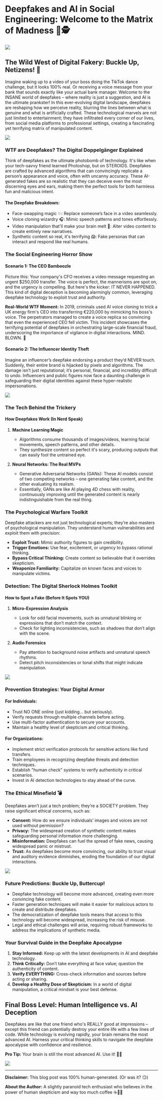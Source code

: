 # Deepfakes and AI in Social Engineering: Welcome to the Matrix of Madness 🤖🕵️

![](https://raw.githubusercontent.com/seedon198/seedon198.github.io/refs/heads/master/static/media/blogs/ai/intro.png)  

## The Wild West of Digital Fakery: Buckle Up, Netizens! 🚀

Imagine waking up to a video of your boss doing the TikTok dance challenge, but it looks 100% real. Or receiving a voice message from your bank that sounds exactly like your actual bank manager. Welcome to the INSANE world of deepfakes – where reality is just a suggestion, and AI is the ultimate prankster! In this ever-evolving digital landscape, deepfakes are reshaping how we perceive reality, blurring the lines between what is genuine and what is artificially crafted. These technological marvels are not just limited to entertainment; they have infiltrated every corner of our lives, from social media platforms to professional settings, creating a fascinating yet terrifying matrix of manipulated content.

![](https://raw.githubusercontent.com/seedon198/seedon198.github.io/refs/heads/master/static/media/blogs/ai/orvsdp.png)  

### WTF are Deepfakes? The Digital Doppelgänger Explained

Think of deepfakes as the ultimate photobomb of technology. It's like when your tech-savvy friend learned Photoshop, but on STEROIDS. Deepfakes are crafted by advanced algorithms that can convincingly replicate a person’s appearance and voice, often with uncanny accuracy. These AI-generated fakes are so realistic that they can deceive even the most discerning eyes and ears, making them the perfect tools for both harmless fun and malicious intent.

#### The Deepfake Breakdown:
- Face-swapping magic ✨: Replace someone’s face in a video seamlessly.
- Voice cloning wizardry 🎧: Mimic speech patterns and tones effortlessly.
- Video manipulation that'll make your brain melt 🧠: Alter video content to create entirely new narratives.
- Synthetic content so real, it's terrifying 😱: Fake personas that can interact and respond like real humans.

### The Social Engineering Horror Show

#### Scenario 1: The CEO Bamboozle
Picture this: Your company's CFO receives a video message requesting an urgent $250,000 transfer. The voice is perfect, the mannerisms are spot on, and the urgency is compelling. But here's the kicker: IT NEVER HAPPENED. This kind of digital deception is becoming alarmingly common, leveraging deepfake technology to exploit trust and authority.

**Real-World WTF Moment:**
In 2019, criminals used AI voice cloning to trick a UK energy firm's CEO into transferring €220,000 by mimicking his boss's voice. The perpetrators managed to create a voice replica so convincing that even the experienced CEO fell victim. This incident showcases the terrifying potential of deepfakes in orchestrating large-scale financial fraud, underscoring the importance of vigilance in digital interactions. MIND. BLOWN. 🤯

#### Scenario 2: The Influencer Identity Theft
Imagine an influencer’s deepfake endorsing a product they’d NEVER touch. Suddenly, their entire brand is hijacked by pixels and algorithms. The damage isn’t just reputational; it’s personal, financial, and incredibly difficult to undo. Influencers and public figures now face a daunting challenge in safeguarding their digital identities against these hyper-realistic impersonations.

![](https://raw.githubusercontent.com/seedon198/seedon198.github.io/refs/heads/master/static/media/blogs/ai/dis.png)  

### The Tech Behind the Trickery

#### How Deepfakes Work (In Nerd Speak)

1. **Machine Learning Magic**
   - Algorithms consume thousands of images/videos, learning facial movements, speech patterns, and other details.
   - They synthesize content so perfect it's scary, producing outputs that can easily fool the untrained eye.

2. **Neural Networks: The Real MVPs**
   - Generative Adversarial Networks (GANs): These AI models consist of two competing networks – one generating fake content, and the other evaluating its realism.
   - Essentially, GANs are like AI playing 4D chess with reality, continuously improving until the generated content is nearly indistinguishable from the real thing.

### The Psychological Warfare Toolkit

Deepfake attackers are not just technological experts; they’re also masters of psychological manipulation. They understand human vulnerabilities and exploit them with precision:

- **Exploit Trust:** Mimic authority figures to gain credibility.
- **Trigger Emotions:** Use fear, excitement, or urgency to bypass rational thinking.
- **Bypass Critical Thinking:** Create content so believable that it overrides skepticism.
- **Weaponize Familiarity:** Capitalize on known faces and voices to manipulate victims.

### Detection: The Digital Sherlock Holmes Toolkit

#### How to Spot a Fake (Before It Spots YOU)

1. **Micro-Expression Analysis**
   - Look for odd facial movements, such as unnatural blinking or expressions that don’t match the context.
   - Check for lighting inconsistencies, such as shadows that don’t align with the scene.

2. **Audio Forensics**
   - Pay attention to background noise artifacts and unnatural speech rhythms.
   - Detect pitch inconsistencies or tonal shifts that might indicate manipulation.

![](https://raw.githubusercontent.com/seedon198/seedon198.github.io/refs/heads/master/static/media/blogs/ai/not.png)  

### Prevention Strategies: Your Digital Armor

#### For Individuals:
- Trust NO ONE online (just kidding... but seriously).
- Verify requests through multiple channels before acting.
- Use multi-factor authentication to secure your accounts.
- Maintain a healthy level of skepticism and critical thinking.

#### For Organizations:
- Implement strict verification protocols for sensitive actions like fund transfers.
- Train employees in recognizing deepfake threats and detection techniques.
- Establish "human check" systems to verify authenticity in critical scenarios.
- Invest in AI detection technologies to stay ahead of the curve.

### The Ethical Minefield 💣

Deepfakes aren’t just a tech problem; they’re a SOCIETY problem. They raise significant ethical concerns, such as:

- **Consent:** How do we ensure individuals’ images and voices are not used without permission?
- **Privacy:** The widespread creation of synthetic content makes safeguarding personal information more challenging.
- **Misinformation:** Deepfakes can fuel the spread of fake news, causing widespread panic or mistrust.
- **Trust:** As deepfakes become more convincing, our ability to trust visual and auditory evidence diminishes, eroding the foundation of our digital interactions.

![](https://raw.githubusercontent.com/seedon198/seedon198.github.io/refs/heads/master/static/media/blogs/ai/fine.png)  

### Future Predictions: Buckle Up, Buttercup!

- Deepfake technology will become more advanced, creating even more convincing fake content.
- Faster generation techniques will make it easier for malicious actors to create and distribute deepfakes.
- The democratization of deepfake tools means that access to this technology will become widespread, increasing the risk of misuse.
- Legal and ethical challenges will arise, requiring robust frameworks to address the implications of synthetic media.

### Your Survival Guide in the Deepfake Apocalypse

1. **Stay Informed:** Keep up with the latest developments in AI and deepfake technology.
2. **Think Critically:** Don’t take everything at face value; question the authenticity of content.
3. **Verify EVERYTHING:** Cross-check information and sources before acting or sharing.
4. **Develop a Healthy Dose of Skepticism:** In a world of digital manipulation, a critical mindset is your best defense.

## Final Boss Level: Human Intelligence vs. AI Deception

Deepfakes are like that one friend who's REALLY good at impressions – except this friend can potentially destroy your entire life with a few lines of code. While technology is evolving rapidly, your brain remains the most advanced AI. Harness your critical thinking skills to navigate the deepfake apocalypse with confidence and resilience.

**Pro Tip:** Your brain is still the most advanced AI. Use it! 🧠💡

![](https://raw.githubusercontent.com/seedon198/seedon198.github.io/refs/heads/master/static/media/blogs/ai/strong.png)  

---

**Disclaimer:** This blog post was 100% human-generated. (Or was it? 😏)

**About the Author:**
A slightly paranoid tech enthusiast who believes in the power of human skepticism and way too much coffee ☕🕵️‍♀️

